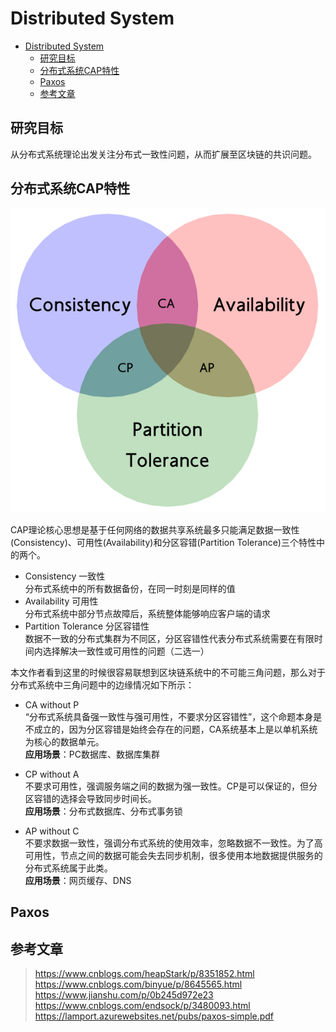 # Distributed System
<!-- TOC -->

- [Distributed System](#distributed-system)
    - [研究目标](#研究目标)
    - [分布式系统CAP特性](#分布式系统cap特性)
    - [Paxos](#paxos)
    - [参考文章](#参考文章)

<!-- /TOC -->

## 研究目标
从分布式系统理论出发关注分布式一致性问题，从而扩展至区块链的共识问题。

## 分布式系统CAP特性

![avatar](/Theory/Resource/CAP.png)

CAP理论核心思想是基于任何网络的数据共享系统最多只能满足数据一致性(Consistency)、可用性(Availability)和分区容错(Partition Tolerance)三个特性中的两个。

- Consistency 一致性  
  分布式系统中的所有数据备份，在同一时刻是同样的值
- Availability 可用性  
  分布式系统中部分节点故障后，系统整体能够响应客户端的请求
- Partition Tolerance 分区容错性  
  数据不一致的分布式集群为不同区，分区容错性代表分布式系统需要在有限时间内选择解决一致性或可用性的问题（二选一）

本文作者看到这里的时候很容易联想到区块链系统中的不可能三角问题，那么对于分布式系统中三角问题中的边缘情况如下所示：

- CA without P  
  “分布式系统具备强一致性与强可用性，不要求分区容错性”，这个命题本身是不成立的，因为分区容错是始终会存在的问题，CA系统基本上是以单机系统为核心的数据单元。  
  **应用场景**：PC数据库、数据库集群

- CP without A   
  不要求可用性，强调服务端之间的数据为强一致性。CP是可以保证的，但分区容错的选择会导致同步时间长。  
  **应用场景**：分布式数据库、分布式事务锁

- AP without C  
  不要求数据一致性，强调分布式系统的使用效率，忽略数据不一致性。为了高可用性，节点之间的数据可能会失去同步机制，很多使用本地数据提供服务的分布式系统属于此类。  
  **应用场景**：网页缓存、DNS

## Paxos

## 参考文章

> https://www.cnblogs.com/heapStark/p/8351852.html  
> https://www.cnblogs.com/binyue/p/8645565.html  
> https://www.jianshu.com/p/0b245d972e23  
> https://www.cnblogs.com/endsock/p/3480093.html  
> https://lamport.azurewebsites.net/pubs/paxos-simple.pdf  